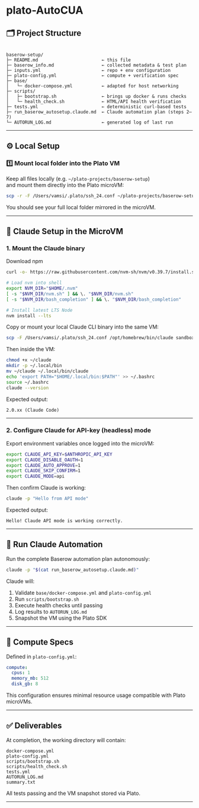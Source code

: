 # plato-AutoCUA

## 🗂️ Project Structure

```

baserow-setup/
├─ README.md                        ← this file
├─ baserow_info.md                  ← collected metadata & test plan
├─ inputs.yml                       ← repo + env configuration
├─ plato-config.yml                 ← compute + verification spec
├─ base/
│   └─ docker-compose.yml           ← adapted for host networking
├─ scripts/
│   ├─ bootstrap.sh                 ← brings up docker & runs checks
│   └─ health_check.sh              ← HTML/API health verification
├─ tests.yml                        ← deterministic curl-based tests
├─ run_baserow_autosetup.claude.md  ← Claude automation plan (steps 2–7)
└─ AUTORUN_LOG.md                   ← generated log of last run

````

---

## ⚙️ Local Setup

### 1️⃣ Mount local folder into the Plato VM

Keep all files locally (e.g. `~/plato-projects/baserow-setup`)  
and mount them directly into the Plato microVM:

```bash
scp -r -F /Users/vamsi/.plato/ssh_24.conf ~/plato-projects/baserow-setup sandbox-24:~/baserow-setup
````


You should see your full local folder mirrored in the microVM.

---

## 🤖 Claude Setup in the MicroVM

### 1. Mount the Claude binary

Download npm

```bash
curl -o- https://raw.githubusercontent.com/nvm-sh/nvm/v0.39.7/install.sh | bash

# Load nvm into shell
export NVM_DIR="$HOME/.nvm"
[ -s "$NVM_DIR/nvm.sh" ] && \. "$NVM_DIR/nvm.sh"
[ -s "$NVM_DIR/bash_completion" ] && \. "$NVM_DIR/bash_completion"

# Install latest LTS Node
nvm install --lts
```

Copy or mount your local Claude CLI binary into the same VM:

```bash
scp -F /Users/vamsi/.plato/ssh_24.conf /opt/homebrew/bin/claude sandbox-24:~/claude
```

Then inside the VM:

```bash
chmod +x ~/claude
mkdir -p ~/.local/bin
mv ~/claude ~/.local/bin/claude
echo 'export PATH="$HOME/.local/bin:$PATH"' >> ~/.bashrc
source ~/.bashrc
claude --version
```

Expected output:

```
2.0.xx (Claude Code)
```

---

### 2. Configure Claude for API-key (headless) mode

Export environment variables once logged into the microVM:

```bash
export CLAUDE_API_KEY=$ANTHROPIC_API_KEY
export CLAUDE_DISABLE_OAUTH=1
export CLAUDE_AUTO_APPROVE=1
export CLAUDE_SKIP_CONFIRM=1
export CLAUDE_MODE=api
```

Then confirm Claude is working:

```bash
claude -p "Hello from API mode"
```

Expected output:

```
Hello! Claude API mode is working correctly.
```

---

## 🧠 Run Claude Automation

Run the complete Baserow automation plan autonomously:

```bash
claude -p "$(cat run_baserow_autosetup.claude.md)"
```

Claude will:

1. Validate `base/docker-compose.yml` and `plato-config.yml`
2. Run `scripts/bootstrap.sh`
3. Execute health checks until passing
4. Log results to `AUTORUN_LOG.md`
5. Snapshot the VM using the Plato SDK

---

## 🧩 Compute Specs

Defined in `plato-config.yml`:

```yaml
compute:
  cpus: 1
  memory_mb: 512
  disk_gb: 8
```

This configuration ensures minimal resource usage compatible with Plato microVMs.

---

## ✅ Deliverables

At completion, the working directory will contain:

```
docker-compose.yml
plato-config.yml
scripts/bootstrap.sh
scripts/health_check.sh
tests.yml
AUTORUN_LOG.md
summary.txt
```

All tests passing and the VM snapshot stored via Plato.

---
